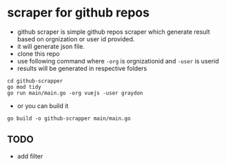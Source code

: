 # scraper for github repos
- github scraper is simple github repos scraper which generate result based on orgnization or user id provided.
- it will generate json file.
- clone this repo
- use following command where `-org` is orgnizationid and `-user` is userid
- results will be generated in respective folders

```shell
cd github-scrapper
go mod tidy
go run main/main.go -org vuejs -user graydon
```
- or you can build it
```shell
go build -o github-scrapper main/main.go
```
## TODO
- add filter
